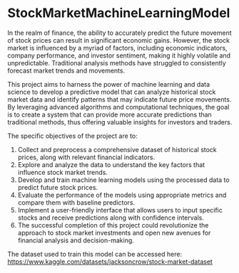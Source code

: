# StockMarketMachineLearningModel

In the realm of finance, the ability to accurately predict the future movement of stock prices can result in significant economic gains. However, the stock market is influenced by a myriad of factors, including economic indicators, company performance, and investor sentiment, making it highly volatile and unpredictable. Traditional analysis methods have struggled to consistently forecast market trends and movements.

This project aims to harness the power of machine learning and data science to develop a predictive model that can analyze historical stock market data and identify patterns that may indicate future price movements. By leveraging advanced algorithms and computational techniques, the goal is to create a system that can provide more accurate predictions than traditional methods, thus offering valuable insights for investors and traders.

The specific objectives of the project are to:

1. Collect and preprocess a comprehensive dataset of historical stock prices, along with relevant financial indicators.
2. Explore and analyze the data to understand the key factors that influence stock market trends.
3. Develop and train machine learning models using the processed data to predict future stock prices.
4. Evaluate the performance of the models using appropriate metrics and compare them with baseline predictors.
5. Implement a user-friendly interface that allows users to input specific stocks and receive predictions along with confidence intervals.
6. The successful completion of this project could revolutionize the approach to stock market investments and open new avenues for financial analysis and decision-making.

The dataset used to train this model can be accessed here:
https://www.kaggle.com/datasets/jacksoncrow/stock-market-dataset